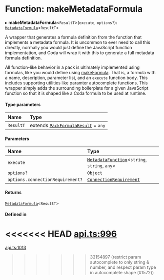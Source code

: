 # Function: makeMetadataFormula

▸ **makeMetadataFormula**<`ResultT`\>(`execute`, `options?`): [`MetadataFormula`](../types/MetadataFormula.md)<`ResultT`\>

A wrapper that generates a formula definition from the function that implements a metadata formula.
It is uncommon to ever need to call this directly, normally you would just define the JavaScript
function implementation, and Coda will wrap it with this to generate a full metadata formula
definition.

All function-like behavior in a pack is ultimately implemented using formulas, like you would
define using [makeFormula](makeFormula.md). That is, a formula with a name, description, parameter list,
and an `execute` function body. This includes supporting utilities like paramter autocomplete functions.
This wrapper simply adds the surrounding boilerplate for a given JavaScript function so that
it is shaped like a Coda formula to be used at runtime.

#### Type parameters

| Name | Type |
| :------ | :------ |
| `ResultT` | extends [`PackFormulaResult`](../types/PackFormulaResult.md) = `any` |

#### Parameters

| Name | Type |
| :------ | :------ |
| `execute` | [`MetadataFunction`](../types/MetadataFunction.md)<`string`, `string`, `any`\> |
| `options?` | `Object` |
| `options.connectionRequirement?` | [`ConnectionRequirement`](../enums/ConnectionRequirement.md) |

#### Returns

[`MetadataFormula`](../types/MetadataFormula.md)<`ResultT`\>

#### Defined in

<<<<<<< HEAD
[api.ts:996](https://github.com/coda/packs-sdk/blob/main/api.ts#L996)
=======
[api.ts:1013](https://github.com/coda/packs-sdk/blob/main/api.ts#L1013)
>>>>>>> 33154897 (restrict param autocomplete to only string & number, and respect param type in autocomplete shape (#1572))
